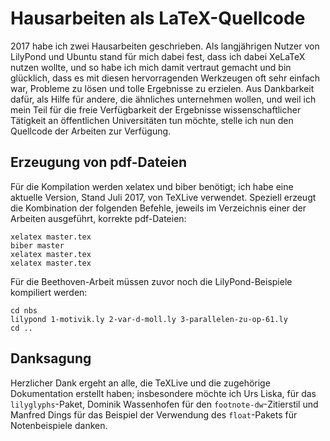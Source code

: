 # Hausarbeiten als LaTeX-Quellcode

2017 habe ich zwei Hausarbeiten geschrieben.  Als langjährigen Nutzer
von LilyPond und Ubuntu stand für mich dabei fest, dass ich dabei
XeLaTeX nutzen wollte, und so habe ich mich damit vertraut gemacht
und bin glücklich, dass es mit diesen hervorragenden Werkzeugen oft
sehr einfach war, Probleme zu lösen und tolle Ergebnisse zu erzielen.
Aus Dankbarkeit dafür, als Hilfe für andere,
die ähnliches unternehmen wollen, und weil ich mein Teil für die
freie Verfügbarkeit der Ergebnisse wissenschaftlicher Tätigkeit an
öffentlichen Universitäten tun möchte, stelle ich nun den Quellcode
der Arbeiten zur Verfügung.

## Erzeugung von pdf-Dateien

Für die Kompilation werden xelatex und biber benötigt; ich habe eine aktuelle Version, Stand Juli 2017, von TeXLive verwendet.  Speziell
erzeugt die Kombination der folgenden Befehle, jeweils im Verzeichnis
einer der Arbeiten ausgeführt, korrekte pdf-Dateien:

```
xelatex master.tex
biber master
xelatex master.tex
xelatex master.tex
```

Für die Beethoven-Arbeit müssen zuvor noch die LilyPond-Beispiele
kompiliert werden:

```
cd nbs
lilypond 1-motivik.ly 2-var-d-moll.ly 3-parallelen-zu-op-61.ly
cd ..
```

## Danksagung

Herzlicher Dank ergeht an alle, die TeXLive und die zugehörige
Dokumentation erstellt haben; insbesondere möchte ich Urs Liska,
für das `lilyglyphs`-Paket, Dominik Wassenhofen für den
`footnote-dw`-Zitierstil und Manfred Dings für das Beispiel der
Verwendung des `float`-Pakets für Notenbeispiele danken.
